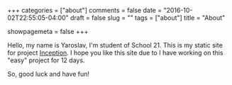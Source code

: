 +++
categories = ["about"]
comments = false
date = "2016-10-02T22:55:05-04:00"
draft = false
slug = ""
tags = ["about"]
title = "About"

showpagemeta = false
+++

Hello, my name is Yaroslav, I'm student of School 21. This is my static site for project [Inception](https://github.com/cbilbo/My-Projects/tree/master/Inception). I hope you like this site due to I have working on this "easy" project for 12 days.

So, good luck and have fun!
